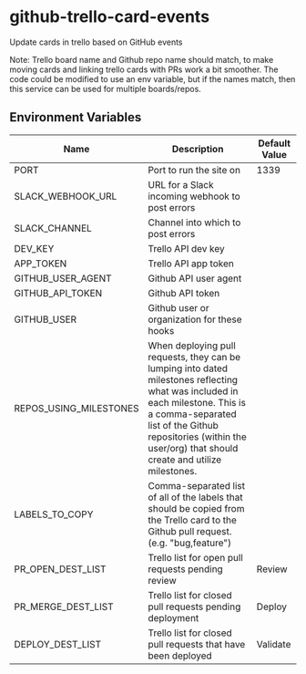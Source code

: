 # github-trello-card-events
Update cards in trello based on GitHub events

Note: Trello board name and Github repo name should match, to make moving cards and linking trello cards with PRs work a bit smoother. The code could be modified to use an env variable, but if the names match, then this service can be used for multiple boards/repos.

## Environment Variables
Name | Description | Default Value
---- | ----------- | -------------
PORT | Port to run the site on | 1339
SLACK_WEBHOOK_URL | URL for a Slack incoming webhook to post errors
SLACK_CHANNEL | Channel into which to post errors
DEV_KEY | Trello API dev key
APP_TOKEN | Trello API app token
GITHUB_USER_AGENT | Github API user agent
GITHUB_API_TOKEN | Github API token
GITHUB_USER | Github user or organization for these hooks
REPOS_USING_MILESTONES | When deploying pull requests, they can be lumping into dated milestones reflecting what was included in each milestone. This is a comma-separated list of the Github repositories (within the user/org) that should create and utilize milestones.
LABELS_TO_COPY | Comma-separated list of all of the labels that should be copied from the Trello card to the Github pull request. (e.g. "bug,feature")
PR_OPEN_DEST_LIST | Trello list for open pull requests pending review | Review
PR_MERGE_DEST_LIST | Trello list for closed pull requests pending deployment | Deploy
DEPLOY_DEST_LIST | Trello list for closed pull requests that have been deployed | Validate
